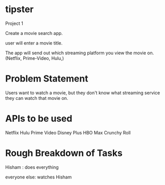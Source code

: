 # tipster
 Project 1


Create a movie search app.

user will enter a movie title.

The app will send out which streaming platform you view the movie on.
    (Netflix, Prime-Video, Hulu,)

# Problem Statement

Users want to watch a movie, but they don't know what streaming service they can watch that movie on.


# APIs to be used

Netflix
Hulu
Prime Video
Disney Plus
HBO Max
Crunchy Roll

# Rough Breakdown of Tasks

Hisham : does everything

everyone else: watches Hisham


